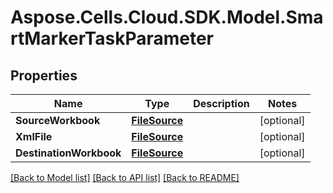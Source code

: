 # Aspose.Cells.Cloud.SDK.Model.SmartMarkerTaskParameter
## Properties

Name | Type | Description | Notes
------------ | ------------- | ------------- | -------------
**SourceWorkbook** | [**FileSource**](FileSource.md) |  | [optional] 
**XmlFile** | [**FileSource**](FileSource.md) |  | [optional] 
**DestinationWorkbook** | [**FileSource**](FileSource.md) |  | [optional] 

[[Back to Model list]](../README.md#documentation-for-models) [[Back to API list]](../README.md#documentation-for-api-endpoints) [[Back to README]](../README.md)

